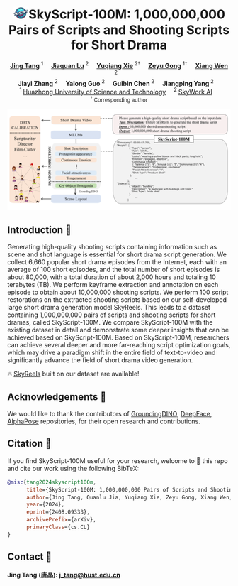 <h1 align="center"><img src="logo.png" width="7%">SkyScript-100M: 1,000,000,000 Pairs of Scripts and Shooting Scripts for Short Drama</h1>

<div align='center'>
    <a href='https://github.com/vaew' target='_blank'><strong>Jing Tang</strong></a><sup> 1</sup>&emsp;
  	<a href='https://www.icst.pku.edu.cn/netvideo/people/ss/240830.htm' target='_blank'><strong>Jiaquan Lu</strong></a><sup> 2</sup>&emsp;
    <a href='https://github.com/IndexFziQ' target='_blank'><strong>Yuqiang Xie</strong></a><sup> 2†</sup>&emsp;
    <a href='https://scholar.google.com/citations?user=tp2cs2IAAAAJ&hl=zh-CN' target='_blank'><strong>Zeyu Gong</strong></a><sup> 1†</sup>&emsp;
    <a href='https://scholar.google.com.tw/citations?user=RvAuMk0AAAAJ&hl=zh-CN' target='_blank'><strong>Xiang Wen</strong></a><sup> 2</sup>&emsp;
</div>

<div align='center'>
    <strong>Jiayi Zhang</strong><sup> 2</sup>&emsp;
    <strong>Yalong Guo</strong><sup> 2</sup>&emsp;
    <strong>Guibin Chen</strong><sup> 2</sup>&emsp;
  	<strong> Jiangping Yang</strong><sup> 2</sup>&emsp;
</div>

<div align='center'>
    <sup>1 </sup><a href='https://english.hust.edu.cn/' target='_blank'>Huazhong University of Science and Technology</a>&emsp; 
    <sup>2 </sup><a href='https://github.com/SkyworkAI' target='_blank'>SkyWork AI</a>&emsp; 
</div>
<div align='center'>
    <small><sup>†</sup> Corresponding author</small>
</div>

<p align="center">
  <img src="skyscript.png" alt="showcase">
</p>

## Introduction 📖

Generating high-quality shooting scripts containing information such as scene and shot language is essential for short drama script generation. We collect 6,660 popular short drama episodes from the Internet, each with an average of 100 short episodes, and the total number of short episodes is about 80,000, with a total duration of about 2,000 hours and totaling 10 terabytes (TB). We perform keyframe extraction and annotation on each episode to obtain about 10,000,000 shooting scripts. We perform 100 script restorations on the extracted shooting scripts based on our self-developed large short drama generation model SkyReels. This leads to a dataset containing 1,000,000,000 pairs of scripts and shooting scripts for short dramas, called SkyScript-100M. We compare SkyScript-100M with the existing dataset in detail and demonstrate some deeper insights that can be achieved based on SkyScript-100M. Based on SkyScript-100M, researchers can achieve several deeper and more far-reaching script optimization goals, which may drive a paradigm shift in the entire field of text-to-video and significantly advance the field of short drama video generation.

🔥 [SkyReels](https://skyreels.ai/) built on our dataset are available!

## Acknowledgements 💐

We would like to thank the contributors of [GroundingDINO](https://github.com/IDEA-Research/GroundingDINO), [DeepFace](https://github.com/serengil/deepface), [AlphaPose](https://github.com/MVIG-SJTU/AlphaPose) repositories, for their open research and contributions.

## Citation 💖

If you find SkyScript-100M useful for your research, welcome to 🌟 this repo and cite our work using the following BibTeX:

```bibtex
@misc{tang2024skyscript100m,
      title={SkyScript-100M: 1,000,000,000 Pairs of Scripts and Shooting Scripts for Short Drama}, 
      author={Jing Tang, Quanlu Jia, Yuqiang Xie, Zeyu Gong, Xiang Wen, Jiayi Zhang, Yalong Guo, Guibin Chen, Jiangping Yang},
      year={2024},
      eprint={2408.09333},
      archivePrefix={arXiv},
      primaryClass={cs.CL}
}
```

## Contact 📧

**Jing Tang (唐晶): j_tang@hust.edu.cn**

